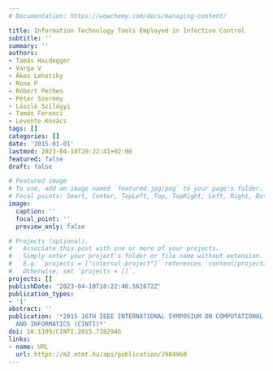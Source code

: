 ```yaml
---
# Documentation: https://wowchemy.com/docs/managing-content/

title: Information Technology Tools Employed in Infection Control
subtitle: ''
summary: ''
authors:
- Tamás Haidegger
- Varga V
- Ákos Lehotsky
- Rona P
- Róbert Pethes
- Péter Szerémy
- László Szilágyi
- Tamás Ferenci
- Levente Kovács
tags: []
categories: []
date: '2015-01-01'
lastmod: 2023-04-10T20:22:41+02:00
featured: false
draft: false

# Featured image
# To use, add an image named `featured.jpg/png` to your page's folder.
# Focal points: Smart, Center, TopLeft, Top, TopRight, Left, Right, BottomLeft, Bottom, BottomRight.
image:
  caption: ''
  focal_point: ''
  preview_only: false

# Projects (optional).
#   Associate this post with one or more of your projects.
#   Simply enter your project's folder or file name without extension.
#   E.g. `projects = ["internal-project"]` references `content/project/deep-learning/index.md`.
#   Otherwise, set `projects = []`.
projects: []
publishDate: '2023-04-10T18:22:40.562672Z'
publication_types:
- '1'
abstract: ''
publication: '*2015 16TH IEEE INTERNATIONAL SYMPOSIUM ON COMPUTATIONAL INTELLIGENCE
  AND INFORMATICS (CINTI)*'
doi: 10.1109/CINTI.2015.7382946
links:
- name: URL
  url: https://m2.mtmt.hu/api/publication/2984960
---
```

